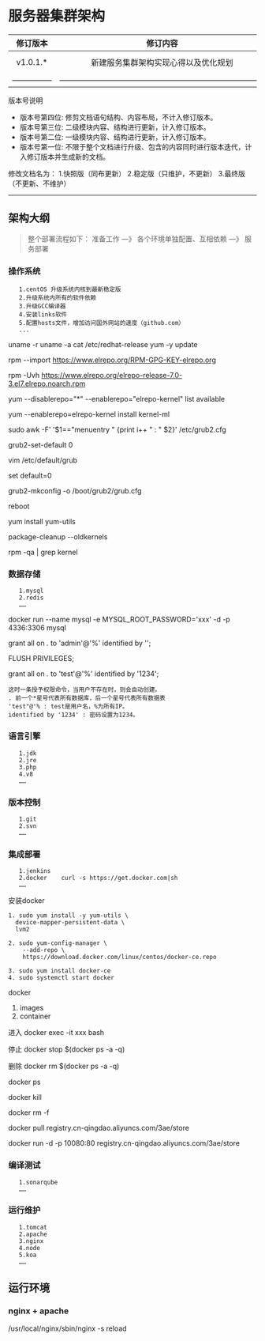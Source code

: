 # 服务器集群架构

| 修订版本 | 修订内容  | 修订人员 | 文档类型 | 修订日期 |
| :-----: |  :-----:  | :-----: | :-----: | :-----: |
|  v1.0.1.* | 新建服务集群架构实现心得以及优化规划 | sid | -- | 2018-12-04 |
| ————— | —————————————————————————— | ————— | ————— | —————— |

版本号说明

* 版本号第四位: 修剪文档语句结构、内容布局，不计入修订版本。
* 版本号第三位: 二级模块内容、结构进行更新，计入修订版本。
* 版本号第二位: 一级模块内容、结构进行更新，计入修订版本。
* 版本号第一位: 不限于整个文档进行升级、包含的内容同时进行版本迭代，计入修订版本并生成新的文档。

修改文档名为：
1.快照版（同布更新）
2.稳定版（只维护，不更新）
3.最终版（不更新、不维护）

---

## 架构大纲

> 整个部署流程如下：
>准备工作 —》 各个环境单独配置、互相依赖 —》 服务部署

### 操作系统

```text
   1.centOS 升级系统内核到最新稳定版
   2.升级系统内所有的软件依赖
   3.升级GCC编译器
   4.安装links软件
   5.配置hosts文件，增加访问国外网站的速度（github.com）
   ...
```

uname -r
uname -a
cat /etc/redhat-release
yum -y update

rpm --import https://www.elrepo.org/RPM-GPG-KEY-elrepo.org

rpm -Uvh https://www.elrepo.org/elrepo-release-7.0-3.el7.elrepo.noarch.rpm

yum --disablerepo="*" --enablerepo="elrepo-kernel" list available

yum --enablerepo=elrepo-kernel install kernel-ml

sudo awk -F\' '$1=="menuentry " {print i++ " : " $2}' /etc/grub2.cfg

grub2-set-default 0

vim /etc/default/grub

set default=0

grub2-mkconfig -o /boot/grub2/grub.cfg

reboot

yum install yum-utils

package-cleanup --oldkernels

rpm -qa | grep kernel

### 数据存储

```text
   1.mysql
   2.redis
   ……
```

 docker run --name mysql -e MYSQL_ROOT_PASSWORD='xxx' -d -p 4336:3306 mysql

grant all on *.* to 'admin'@'%' identified by '';

FLUSH PRIVILEGES;

grant all on *.* to 'test'@'%' identified by '1234';

```utf-8
这时一条授予权限命令，当用户不存在时，则会自动创建。
. 前一个*星号代表所有数据库，后一个星号代表所有数据表
'test"@'% : test是用户名，%为所有IP。
identified by '1234' : 密码设置为1234。
```

### 语言引擎

```text
   1.jdk
   2.jre
   3.php
   4.v8
   ……
```

### 版本控制

```text
   1.git
   2.svn
   ……
```

### 集成部署

```text
   1.jenkins
   2.docker    curl -s https://get.docker.com|sh
   ……
```

安装docker

```utf-8
1. sudo yum install -y yum-utils \
  device-mapper-persistent-data \
  lvm2

2. sudo yum-config-manager \
    --add-repo \
    https://download.docker.com/linux/centos/docker-ce.repo

3. sudo yum install docker-ce
4. sudo systemctl start docker
```

docker

1. images
2. container

进入
docker exec -it xxx bash

停止
docker stop $(docker ps -a -q)

删除
docker rm $(docker ps -a -q)

docker ps

docker kill

docker rm -f

docker pull registry.cn-qingdao.aliyuncs.com/3ae/store

docker run -d -p 10080:80 registry.cn-qingdao.aliyuncs.com/3ae/store

### 编译测试

```text
   1.sonarqube
   ……
```

### 运行维护

```text
   1.tomcat
   2.apache
   3.nginx
   4.node
   5.koa
   ……
```

## 运行环境

### nginx + apache

/usr/local/nginx/sbin/nginx -s reload